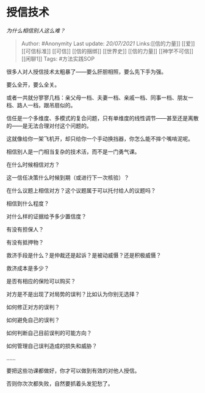 # 授信技术
*为什么相信别人这么难？*

> Author: #Anonymity
> Last update: *20/07/2021*
> Links:[[信的力量]] [[爱]] [[可信标准]] [[可信]] [[信的捆绑]] [[世界史]] [[信的力量]] [[神学不可信]] [[闲聊1]]
> Tags: #方法实践SOP

很多人对人授信技术太粗暴了——要么肝胆相照，要么先下手为强。

要么全开，要么全关。

或者一共就分寥寥几档：亲父母一档、夫妻一档、亲戚一档、同事一档、朋友一档、路人一档，跟吊扇似的。

信任是一个多维度、多模式的复合问题，只有单维度的线性调节——甚至还是离散的——是无法合理对付这个问题的。

这就像给你一架飞机开，却只给你一个手动换挡器，你怎么能不摔个嘴啃泥呢。

相信别人是一门相当复杂的技术活，而不是一门勇气课。

在什么时候相信对方？

这一信任决策什么时候到期（或进行下一次核验）？

在什么议题上相信对方？这个议题属于可以托付给人的议题吗？

相信到什么程度？

对什么样的证据给予多少置信度？

有没有担保人？

有没有抵押物？

救济手段是什么？是仲裁还是起诉？是被动威慑？还是积极威慑？

救济成本是多少？

是否有相应的保险可以购买？

对方是不是出现了对局势的误判？比如认为你别无选择？

如何修正对方的误判？

如何避免自己的误判？

如何判断自己目前误判的可能方向？

如何管理自己误判造成的损失和威胁？

……

要把这些功课都做好，你才可以做到有效的对他人授信。

否则你次次都失败，自然要抓着头发犯愁了。
